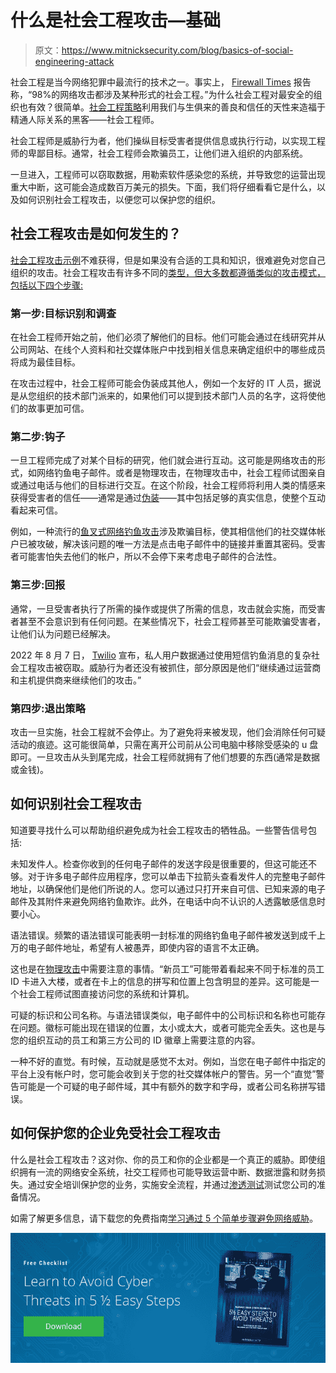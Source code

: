 # 什么是社会工程攻击—基础

> 原文：<https://www.mitnicksecurity.com/blog/basics-of-social-engineering-attack>

社会工程是当今网络犯罪中最流行的技术之一。事实上， [Firewall Times](https://firewalltimes.com/social-engineering-statistics/#:~:text=98%25%20of%20Cyber%20Attacks%20Involve,social%20engineering%20on%20some%20level.) 报告称，“98%的网络攻击都涉及某种形式的社会工程。”为什么社会工程对最安全的组织也有效？很简单。[社会工程策略](https://www.mitnicksecurity.com/blog/what-is-a-social-engineering-attack)利用我们与生俱来的善良和信任的天性来造福于精通人际关系的黑客——社会工程师。

社会工程师是威胁行为者，他们操纵目标受害者提供信息或执行行动，以实现工程师的卑鄙目标。通常，社会工程师会欺骗员工，让他们进入组织的内部系统。

一旦进入，工程师可以窃取数据，用勒索软件感染您的系统，并导致您的运营出现重大中断，这可能会造成数百万美元的损失。下面，我们将仔细看看它是什么，以及如何识别社会工程攻击，以便您可以保护您的组织。

## 社会工程攻击是如何发生的？

[社会工程攻击示例](https://www.mitnicksecurity.com/blog/4-social-engineering-attack-examples)不难获得，但是如果没有合适的工具和知识，很难避免对您自己组织的攻击。社会工程攻击有许多不同的[类型，但大多数都遵循类似的攻击模式，包括以下四个步骤:](https://www.mitnicksecurity.com/blog/the-most-common-social-engineering-techniques-were-seeing-this-year)

### 第一步:目标识别和调查

在社会工程师开始之前，他们必须了解他们的目标。他们可能会通过在线研究并从公司网站、在线个人资料和社交媒体账户中找到相关信息来确定组织中的哪些成员将成为最佳目标。

在攻击过程中，社会工程师可能会伪装成其他人，例如一个友好的 IT 人员，据说是从您组织的技术部门派来的，如果他们可以提到技术部门人员的名字，这将使他们的故事更加可信。

### 第二步:钩子

一旦工程师完成了对某个目标的研究，他们就会进行互动。这可能是网络攻击的形式，如网络钓鱼电子邮件。或者是物理攻击，在物理攻击中，社会工程师试图亲自或通过电话与他们的目标进行交互。在这个阶段，社会工程师将利用人类的情感来获得受害者的信任——通常是通过[伪装](https://blog.knowbe4.com/pretexting-defined)——其中包括足够的真实信息，使整个互动看起来可信。

例如，一种流行的[鱼叉式网络钓鱼攻击](https://www.mitnicksecurity.com/blog/spear-phishing-targeted-email-scams-what-you-need-to-know-about-this-hacking-technique)涉及欺骗目标，使其相信他们的社交媒体帐户已被攻破，解决该问题的唯一方法是点击电子邮件中的链接并重置其密码。受害者可能害怕失去他们的帐户，所以不会停下来考虑电子邮件的合法性。

### 第三步:回报

通常，一旦受害者执行了所需的操作或提供了所需的信息，攻击就会实施，而受害者甚至不会意识到有任何问题。在某些情况下，社会工程师甚至可能欺骗受害者，让他们认为问题已经解决。

2022 年 8 月 7 日， [Twilio](https://www.twilio.com/blog/august-2022-social-engineering-attack) 宣布，私人用户数据通过使用短信钓鱼消息的复杂社会工程攻击被窃取。威胁行为者还没有被抓住，部分原因是他们“继续通过运营商和主机提供商来继续他们的攻击。”

### 第四步:退出策略

攻击一旦实施，社会工程就不会停止。为了避免将来被发现，他们会消除任何可疑活动的痕迹。这可能很简单，只需在离开公司前从公司电脑中移除受感染的 u 盘即可。一旦攻击从头到尾完成，社会工程师就拥有了他们想要的东西(通常是数据或金钱)。

## 如何识别社会工程攻击

知道要寻找什么可以帮助组织避免成为社会工程攻击的牺牲品。一些警告信号包括:

未知发件人。检查你收到的任何电子邮件的发送字段是很重要的，但这可能还不够。对于许多电子邮件应用程序，您可以单击下拉箭头查看发件人的完整电子邮件地址，以确保他们是他们所说的人。您可以通过只打开来自可信、已知来源的电子邮件及其附件来避免网络钓鱼欺诈。此外，在电话中向不认识的人透露敏感信息时要小心。

语法错误。频繁的语法错误可能表明一封标准的网络钓鱼电子邮件被发送到成千上万的电子邮件地址，希望有人被愚弄，即使内容的语言不太正确。

这也是在[物理攻击](https://www.mitnicksecurity.com/blog/social-engineering-attacks)中需要注意的事情。“新员工”可能带着看起来不同于标准的员工 ID 卡进入大楼，或者在卡上的信息的拼写和位置上包含明显的差异。这可能是一个社会工程师试图直接访问您的系统和计算机。

可疑的标识和公司名称。与语法错误类似，电子邮件中的公司标识和名称也可能存在问题。徽标可能出现在错误的位置，太小或太大，或者可能完全丢失。这也是与您的组织互动的员工和第三方公司的 ID 徽章上需要注意的内容。

一种不好的直觉。有时候，互动就是感觉不太对。例如，当您在电子邮件中指定的平台上没有帐户时，您可能会收到关于您的社交媒体帐户的警告。另一个“直觉”警告可能是一个可疑的电子邮件域，其中有额外的数字和字母，或者公司名称拼写错误。

## 如何保护您的企业免受社会工程攻击

什么是社会工程攻击？这对你、你的员工和你的企业都是一个真正的威胁。即使组织拥有一流的网络安全系统，社交工程师也可能导致运营中断、数据泄露和财务损失。通过安全培训保护您的业务，实施安全流程，并通过[渗透测试](https://www.mitnicksecurity.com/blog/difference-between-internal-and-external-penetration-testing)测试您公司的准备情况。

如需了解更多信息，请下载您的免费指南[学习通过 5 个简单步骤避免网络威胁](https://www.mitnicksecurity.com/lp-easy-steps-to-avoid-cyber-threats)。

[![New call-to-action](img/95ee2efaa0b0e1050f47338da41f7869.png)](https://cta-redirect.hubspot.com/cta/redirect/3875471/7f9b1de1-cf7c-4700-8892-cdf9402b32cf)